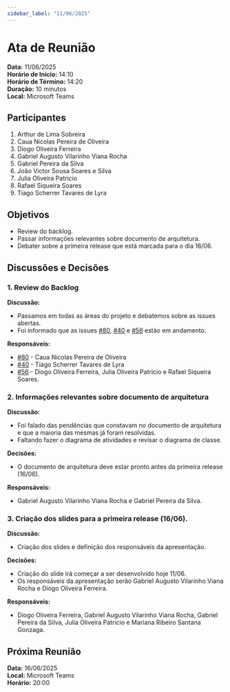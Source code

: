 ```yaml
---
sidebar_label: "11/06/2025"
---
```


# Ata de Reunião

**Data:** 11/06/2025  
**Horário de Início:** 14:10  
**Horário de Término:** 14:20  
**Duração:**  10 minutos  
**Local:** Microsoft Teams 

## Participantes
1. Arthur de Lima Sobreira
2. Caua Nicolas Pereira de Oliveira
3. Diogo Oliveira Ferreira
4. Gabriel Augusto Vilarinho Viana Rocha
5. Gabriel Pereira da Silva
6. João Victor Sousa Soares e Silva
7. Julia Oliveira Patricio
8. Rafael Siqueira Soares
9. Tiago Scherrer Tavares de Lyra

## Objetivos
- Review do backlog. 
- Passar informações relevantes sobre documento de arquitetura.
- Debater sobre a primeira release que está marcada para o dia 16/06.

## Discussões e Decisões

### 1. Review do Backlog 
**Discussão:**  
- Passamos em todas as áreas do projeto e debatemos sobre as issues abertas.
- Foi informado que as issues [#80](https://github.com/FGA0138-MDS-Ajax/2025.1-Algiz/issues/80), [#40](https://github.com/FGA0138-MDS-Ajax/2025.1-Algiz/issues/40) e [#56](https://github.com/FGA0138-MDS-Ajax/2025.1-Algiz/issues/56) estão em andamento.

**Responsáveis:**
- [#80](https://github.com/FGA0138-MDS-Ajax/2025.1-Algiz/issues/80) - Caua Nicolas Pereira de Oliveira
- [#40](https://github.com/FGA0138-MDS-Ajax/2025.1-Algiz/issues/40) - Tiago Scherrer Tavares de Lyra
- [#56](https://github.com/FGA0138-MDS-Ajax/2025.1-Algiz/issues/56) - Diogo Oliveira Ferreira, Julia Oliveira Patricio  e Rafael Siqueira Soares.

### 2. Informações relevantes sobre documento de arquitetura
**Discussão:**
- Foi falado das pendências que constavam no documento de arquitetura e que a maioria das mesmas já foram resolvidas.
- Faltando fazer o diagrama de atividades e revisar o diagrama de classe.

**Decisões:**
- O  documento de arquitetura deve estar pronto antes da primeira release (16/06).

**Responsáveis:**
- Gabriel Augusto Vilarinho Viana Rocha e Gabriel Pereira da Silva.

### 3. Criação dos slides para a primeira release (16/06).
**Discussão:**
- Criação dos slides e definição dos responsáveis da apresentação.

**Decisões:**
- Criação do slide irá começar a ser desenvolvido hoje 11/06. 
- Os responsáveis da apresentação serão Gabriel Augusto Vilarinho Viana Rocha e Diogo Oliveira Ferreira.

**Responsáveis:**
- Diogo Oliveira Ferreira, Gabriel Augusto Vilarinho Viana Rocha, Gabriel Pereira da Silva, Julia Oliveira Patricio e Mariana Ribeiro Santana Gonzaga.

## Próxima Reunião
**Data:** 16/06/2025  
**Local:** Microsoft Teams  
**Horário:** 20:00  


